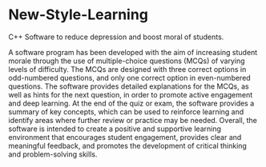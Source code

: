# New-Style-Learning
C++ Software to reduce depression and boost moral of students.

A software program has been developed with the aim of increasing student morale through the use of multiple-choice questions (MCQs) of varying levels of difficulty. The MCQs are designed with three correct options in odd-numbered questions, and only one correct option in even-numbered questions. The software provides detailed explanations for the MCQs, as well as hints for the next question, in order to promote active engagement and deep learning. At the end of the quiz or exam, the software provides a summary of key concepts, which can be used to reinforce learning and identify areas where further review or practice may be needed. Overall, the software is intended to create a positive and supportive learning environment that encourages student engagement, provides clear and meaningful feedback, and promotes the development of critical thinking and problem-solving skills.
